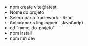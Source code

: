 - npm create vite@latest
- Nome do projeto
- Selecionar o framework - React
- Selecionar a linguagem - JavaScript
- cd "nome-do-projeto"
- npm install
- npm run dev
